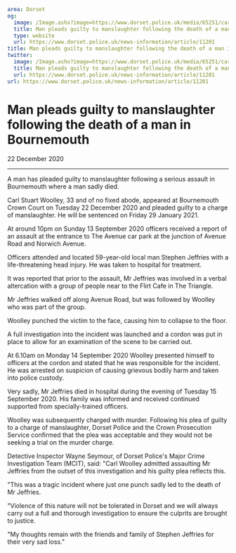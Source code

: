 ```yaml
area: Dorset
og:
  image: /Image.ashx?image=https://www.dorset.police.uk/media/65251/carl-stuart-woolley-22-december-2020.jpg&amp;amp;width=150
  title: Man pleads guilty to manslaughter following the death of a man in Bournemouth
  type: website
  url: https://www.dorset.police.uk/news-information/article/11201
title: Man pleads guilty to manslaughter following the death of a man in Bournemouth |
twitter:
  image: /Image.ashx?image=https://www.dorset.police.uk/media/65251/carl-stuart-woolley-22-december-2020.jpg&amp;amp;width=150
  title: Man pleads guilty to manslaughter following the death of a man in Bournemouth
  url: https://www.dorset.police.uk/news-information/article/11201
url: https://www.dorset.police.uk/news-information/article/11201
```

# Man pleads guilty to manslaughter following the death of a man in Bournemouth

22 December 2020

* * *

A man has pleaded guilty to manslaughter following a serious assault in Bournemouth where a man sadly died.

Carl Stuart Woolley, 33 and of no fixed abode, appeared at Bournemouth Crown Court on Tuesday 22 December 2020 and pleaded guilty to a charge of manslaughter. He will be sentenced on Friday 29 January 2021.

At around 10pm on Sunday 13 September 2020 officers received a report of an assault at the entrance to The Avenue car park at the junction of Avenue Road and Norwich Avenue.

Officers attended and located 59-year-old local man Stephen Jeffries with a life-threatening head injury. He was taken to hospital for treatment.

It was reported that prior to the assault, Mr Jeffries was involved in a verbal altercation with a group of people near to the Flirt Cafe in The Triangle.

Mr Jeffries walked off along Avenue Road, but was followed by Woolley who was part of the group.

Woolley punched the victim to the face, causing him to collapse to the floor.

A full investigation into the incident was launched and a cordon was put in place to allow for an examination of the scene to be carried out.

At 6.10am on Monday 14 September 2020 Woolley presented himself to officers at the cordon and stated that he was responsible for the incident. He was arrested on suspicion of causing grievous bodily harm and taken into police custody.

Very sadly, Mr Jeffries died in hospital during the evening of Tuesday 15 September 2020. His family was informed and received continued supported from specially-trained officers.

Woolley was subsequently charged with murder. Following his plea of guilty to a charge of manslaughter, Dorset Police and the Crown Prosecution Service confirmed that the plea was acceptable and they would not be seeking a trial on the murder charge.

Detective Inspector Wayne Seymour, of Dorset Police's Major Crime Investigation Team (MCIT), said: "Carl Woolley admitted assaulting Mr Jeffries from the outset of this investigation and his guilty plea reflects this.

"This was a tragic incident where just one punch sadly led to the death of Mr Jeffries.

"Violence of this nature will not be tolerated in Dorset and we will always carry out a full and thorough investigation to ensure the culprits are brought to justice.

"My thoughts remain with the friends and family of Stephen Jeffries for their very sad loss."
